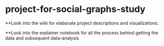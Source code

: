 # project-for-social-graphs-study
**Look into the wiki for elaborate project descriptions and visualizations. 



**Look into the explainer notebook for all the process behind getting the data and subsequent data-analysis

